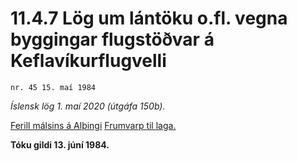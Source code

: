 # 11.4.7 Lög um lántöku o.fl. vegna byggingar flugstöðvar á Keflavíkurflugvelli

`nr. 45 15. maí 1984`

_Íslensk lög 1. maí 2020 (útgáfa 150b)._

[Ferill málsins á Alþingi](https://www.althingi.is/thingstorf/thingmalalistar-eftir-thingum/ferill/?ltg=106&mnr=140)
[Frumvarp til laga.](https://www.althingi.is/altext/106/s/pdf/0180.pdf)

**Tóku gildi 13. júní 1984.**

